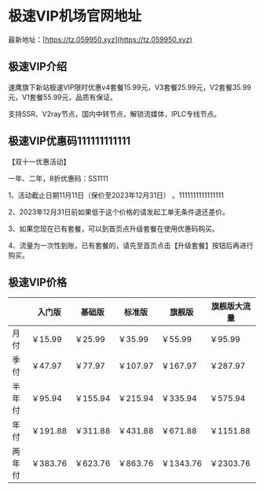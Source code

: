 # 极速VIP机场官网地址

最新地址：[https://tz.059950.xyz](https://tz.059950.xyz)

## 极速VIP介绍

速鹰旗下新站极速VIP限时优惠v4套餐15.99元，V3套餐25.99元，V2套餐35.99元，V1套餐55.99元，品质有保证。

支持SSR、V2ray节点，国内中转节点，解锁流媒体，IPLC专线节点。

## 极速VIP优惠码111111111111

【双十一优惠活动】

一年、二年，8折优惠码：SS1111

1、活动截止日期11月11日（保价至2023年12月31日） 。1111111111111111

2、2023年12月31日前如果低于这个价格的请发起工单无条件退还差价。

3、如果您现在已有套餐，可以到首页点升级套餐在使用优惠码购买。

4、流量为一次性到账，已有套餐的，请先至首页点击【升级套餐】按钮后再进行购买。

## 极速VIP价格

||入门版|基础版|标准版|旗舰版|旗舰版大流量|
|----|----|----|----|----|----|
|月付|￥15.99|￥25.99|￥35.99|￥55.99|￥95.99|
|季付|￥47.97|￥77.97|￥107.97|￥167.97|￥287.97|
|半年付|￥95.94|￥155.94|￥215.94|￥335.94|￥575.94|
|年付|￥191.88|￥311.88|￥431.88|￥671.88|￥1151.88|
|两年付|￥383.76|￥623.76|￥863.76|￥1343.76|￥2303.76|
